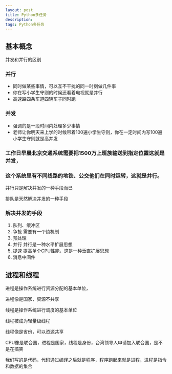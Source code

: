 ```yaml
---
layout: post
title: Python多任务
description: 
tags: Python多任务
---
```


## 基本概念

并发和并行的区别

### 并行

- 同时做某些事情，可以互不干扰的同一时刻做几件事
- 你在写小学生守则的时候还看着电视就是并行
- 高速路四条车道四辆车子同时跑

### 并发

- 强调的是一段时间内处理多少事情
- 老师让你明天来上学的时候带着100遍小学生守则，你在一定时间内写100遍小学生守则就是高并发















### 工作日早晨北京交通系统需要把1500万上班族输送到指定位置这就是并发，

### 这个系统里有不同线路的地铁、公交他们在同时运转，这就是并行。

并行只是解决并发的一种手段而已

排队是天然解决并发的一种手段

### 解决并发的手段

1. 队列、缓冲区
2. 争抢  需要有一个锁机制
3. 预处理
4. 并行  并行是一种水平扩展思想
5. 提速 提高单个CPU性能，这是一种垂直扩展思想
6. 消息中间件



## 进程和线程

进程是操作系统进行资源分配的基本单位，

进程像是国家，资源不共享

线程是操作系统进行调度的基本单位

线程被成为轻量级线程

线程像是省份，可以资源共享

CPU像是联合国，进程是国家，线程是身份，台湾领导人申请加入联合国，是不是在搞笑

我们写的是代码，代码通过编译之后就是程序，程序跑起来就是进程，进程是指令和数据的集合